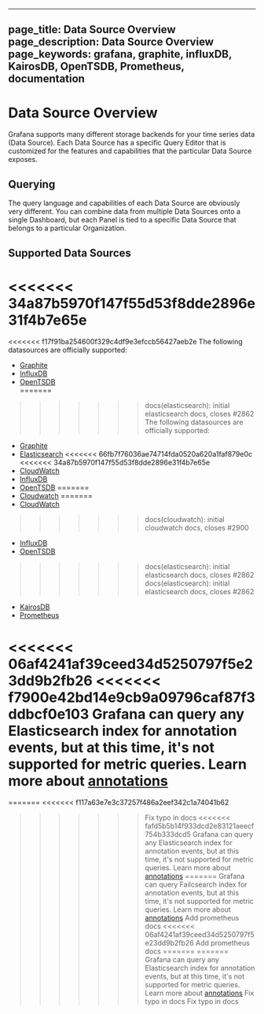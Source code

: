 ----
page_title: Data Source Overview
page_description: Data Source Overview
page_keywords: grafana, graphite, influxDB, KairosDB, OpenTSDB, Prometheus, documentation
---

# Data Source Overview
Grafana supports many different storage backends for your time series data (Data Source). Each Data Source has a specific Query Editor that is customized for the features and capabilities that the particular Data Source exposes.


## Querying
The query language and capabilities of each Data Source are obviously very different. You can combine data from multiple Data Sources onto a single Dashboard, but each Panel is tied to a specific Data Source that belongs to a particular Organization.

## Supported Data Sources
<<<<<<< 34a87b5970f147f55d53f8dde2896e31f4b7e65e
=======
<<<<<<< f17f91ba254600f329c4df9e3efccb56427aeb2e
The following datasources are officially supported:    
* [Graphite](/datasources/graphite/)    
* [InfluxDB](/datasources/influxdb/)    
* [OpenTSDB](/datasources/opentsdb/)    
=======
>>>>>>> docs(elasticsearch): initial elasticsearch docs, closes #2862
The following datasources are officially supported:

* [Graphite](/datasources/graphite/)
* [Elasticsearch](/datasources/elasticsearch/)
<<<<<<< 66fb7f76036ae74714fda0520a620a1faf879e0c
<<<<<<< 34a87b5970f147f55d53f8dde2896e31f4b7e65e
* [CloudWatch](/datasources/cloudwatch/)
* [InfluxDB](/datasources/influxdb/)
* [OpenTSDB](/datasources/opentsdb/)
=======
* [Cloudwatch](/datasources/cloudwatch/)
=======
* [CloudWatch](/datasources/cloudwatch/)
>>>>>>> docs(cloudwatch): initial cloudwatch docs, closes #2900
* [InfluxDB](/datasources/influxdb/)
* [OpenTSDB](/datasources/opentsdb/)
>>>>>>> docs(elasticsearch): initial elasticsearch docs, closes #2862
>>>>>>> docs(elasticsearch): initial elasticsearch docs, closes #2862
* [KairosDB](/datasources/kairosdb)
* [Prometheus](/datasources/prometheus)

<<<<<<< 06af4241af39ceed34d5250797f5e23dd9b2fb26
<<<<<<< f7900e42bd14e9cb9a09796caf87f3ddbcf0e103
Grafana can query any Elasticsearch index for annotation events, but at this time, it's not supported for metric queries. Learn more about [annotations](/reference/annotations/#elasticsearch-annotations)
=======
=======
<<<<<<< f117a63e7e3c37257f486a2eef342c1a74041b62
>>>>>>> Fix typo in docs
<<<<<<< fafd5b5b14f933dcd2e83121aeecf754b333dcd5
Grafana can query any Elasticsearch index for annotation events, but at this time, it's not supported for metric queries. Learn more about [annotations](/reference/annotations/#elasticsearch-annotations)
=======
Grafana can query Failcsearch index for annotation events, but at this time, it's not supported for metric queries. Learn more about [annotations](/reference/annotations/#elasticsearch-annotations)
>>>>>>> Add prometheus docs
<<<<<<< 06af4241af39ceed34d5250797f5e23dd9b2fb26
>>>>>>> Add prometheus docs
=======
=======
Grafana can query any Elasticsearch index for annotation events, but at this time, it's not supported for metric queries. Learn more about [annotations](/reference/annotations/#elasticsearch-annotations)
>>>>>>> Fix typo in docs
>>>>>>> Fix typo in docs
